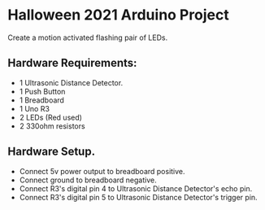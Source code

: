 # Halloween 2021 Arduino Project

Create a motion activated flashing pair of LEDs.

## Hardware Requirements:
- 1 Ultrasonic Distance Detector.
- 1 Push Button
- 1 Breadboard
- 1 Uno R3
- 2 LEDs (Red used)
- 2 330ohm resistors

## Hardware Setup.

- Connect 5v power output to breadboard positive.
- Connect ground to breadboard negative.
- Connect R3's digital pin 4 to Ultrasonic Distance Detector's echo pin.
- Connect R3's digital pin 5 to Ultrasonic Distance Detector's trigger pin.
